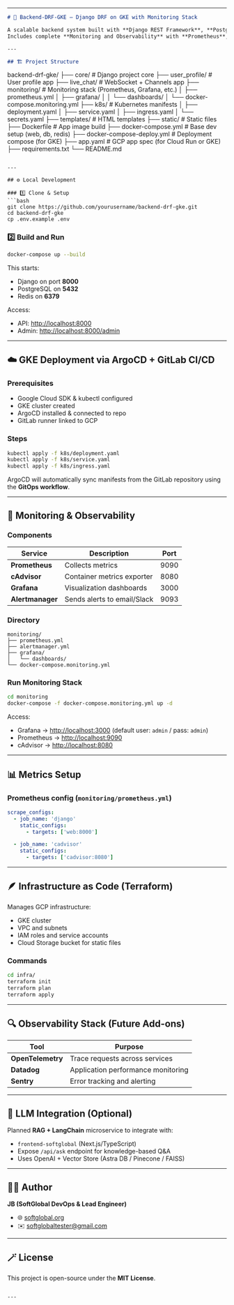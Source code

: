 
---

```markdown
# 🧠 Backend-DRF-GKE — Django DRF on GKE with Monitoring Stack

A scalable backend system built with **Django REST Framework**, **PostgreSQL**, **Redis**, and **Celery**, containerized via **Docker** and deployed to **Google Kubernetes Engine (GKE)** using **Helm**, **ArgoCD**, and **GitLab CI/CD**.  
Includes complete **Monitoring and Observability** with **Prometheus**, **cAdvisor**, **Grafana**, and **Alertmanager**.

---

## 🏗️ Project Structure

```

backend-drf-gke/
├── core/                      # Django project core
├── user_profile/              # User profile app
├── live_chat/                 # WebSocket + Channels app
├── monitoring/                # Monitoring stack (Prometheus, Grafana, etc.)
│   ├── prometheus.yml
│   ├── grafana/
│   │   └── dashboards/
│   └── docker-compose.monitoring.yml
├── k8s/                       # Kubernetes manifests
│   ├── deployment.yaml
│   ├── service.yaml
│   ├── ingress.yaml
│   └── secrets.yaml
├── templates/                 # HTML templates
├── static/                    # Static files
├── Dockerfile                 # App image build
├── docker-compose.yml         # Base dev setup (web, db, redis)
├── docker-compose-deploy.yml  # Deployment compose (for GKE)
├── app.yaml                   # GCP app spec (for Cloud Run or GKE)
├── requirements.txt
└── README.md

````

---

## ⚙️ Local Development

### 1️⃣ Clone & Setup
```bash
git clone https://github.com/yourusername/backend-drf-gke.git
cd backend-drf-gke
cp .env.example .env
````

### 2️⃣ Build and Run

```bash
docker-compose up --build
```

This starts:

* Django on port **8000**
* PostgreSQL on **5432**
* Redis on **6379**

Access:

* API: [http://localhost:8000](http://localhost:8000)
* Admin: [http://localhost:8000/admin](http://localhost:8000/admin)

---

## ☁️ GKE Deployment via ArgoCD + GitLab CI/CD

### Prerequisites

* Google Cloud SDK & kubectl configured
* GKE cluster created
* ArgoCD installed & connected to repo
* GitLab runner linked to GCP

### Steps

```bash
kubectl apply -f k8s/deployment.yaml
kubectl apply -f k8s/service.yaml
kubectl apply -f k8s/ingress.yaml
```

ArgoCD will automatically sync manifests from the GitLab repository using the **GitOps workflow**.

---

## 🧩 Monitoring & Observability

### Components

| Service          | Description                 | Port |
| ---------------- | --------------------------- | ---- |
| **Prometheus**   | Collects metrics            | 9090 |
| **cAdvisor**     | Container metrics exporter  | 8080 |
| **Grafana**      | Visualization dashboards    | 3000 |
| **Alertmanager** | Sends alerts to email/Slack | 9093 |

### Directory

```
monitoring/
├── prometheus.yml
├── alertmanager.yml
├── grafana/
│   └── dashboards/
└── docker-compose.monitoring.yml
```

### Run Monitoring Stack

```bash
cd monitoring
docker-compose -f docker-compose.monitoring.yml up -d
```

Access:

* Grafana → [http://localhost:3000](http://localhost:3000) (default user: `admin` / pass: `admin`)
* Prometheus → [http://localhost:9090](http://localhost:9090)
* cAdvisor → [http://localhost:8080](http://localhost:8080)

---

## 📊 Metrics Setup

### Prometheus config (`monitoring/prometheus.yml`)

```yaml
scrape_configs:
  - job_name: 'django'
    static_configs:
      - targets: ['web:8000']

  - job_name: 'cadvisor'
    static_configs:
      - targets: ['cadvisor:8080']
```

---

## 🪶 Infrastructure as Code (Terraform)

Manages GCP infrastructure:

* GKE cluster
* VPC and subnets
* IAM roles and service accounts
* Cloud Storage bucket for static files

### Commands

```bash
cd infra/
terraform init
terraform plan
terraform apply
```

---

## 🔍 Observability Stack (Future Add-ons)

| Tool              | Purpose                            |
| ----------------- | ---------------------------------- |
| **OpenTelemetry** | Trace requests across services     |
| **Datadog**       | Application performance monitoring |
| **Sentry**        | Error tracking and alerting        |

---

## 🤖 LLM Integration (Optional)

Planned **RAG + LangChain** microservice to integrate with:

* `frontend-softglobal` (Next.js/TypeScript)
* Expose `/api/ask` endpoint for knowledge-based Q&A
* Uses OpenAI + Vector Store (Astra DB / Pinecone / FAISS)

---

## 🧑‍💻 Author

**JB (SoftGlobal DevOps & Lead Engineer)**

* 🌐 [softglobal.org](https://softglobal.org)
* ✉️ [softglobaltester@gmail.com](mailto:jb@softglobal.org)

---

## 🪄 License

This project is open-source under the **MIT License**.

```

---

```
